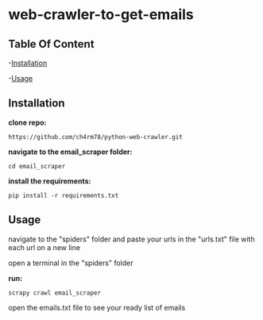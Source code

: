 # web-crawler-to-get-emails

## Table Of Content 

-[Installation](#Installation) 

-[Usage](#Usage) 

## Installation 

**clone repo:** 
```
https://github.com/ch4rm78/python-web-crawler.git 
```
**navigate to the email_scraper folder:**
```
cd email_scraper
```
**install the requirements:**
```
pip install -r requirements.txt
```
## Usage

navigate to the  "spiders" folder and paste your urls in the "urls.txt" file with each url on a new line

open a terminal in the "spiders" folder

**run:**
```
scrapy crawl email_scraper
```
open the emails.txt file to see your ready list of emails

